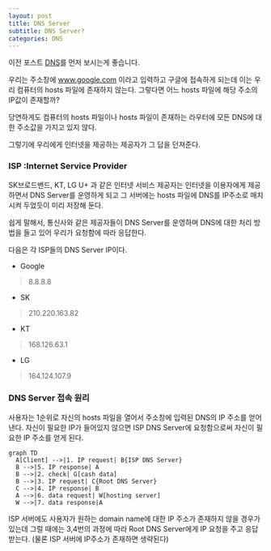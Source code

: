 ```yaml
---
layout: post
title: DNS Server
subtitle: DNS Server?
categories: DNS
---
```


이전 포스트 <a href="/dns/2023/10/28/DNS-def.html">DNS</a>를 먼저 보시는게 좋습니다.


우리는 주소창에 www.google.com 이라고 입력하고 구글에 접속하게 되는데 이는 우리 컴퓨터의 hosts 파일에 존재하지 않는다. 그렇다면 어느 hosts 파일에 해당 주소의 IP값이 존재할까?

당연하게도 컴퓨터의 hosts 파일이나 hosts 파일이 존재하는 라우터에 모든 DNS에 대한 주소값을 가지고 있지 않다.

그렇기에 우리에게 인터넷을 제공하는 제공자가 그 답을 던져준다.

### ISP :Internet Service Provider ###
SK브로드밴드, KT, LG U+ 과 같은 인터넷 서비스 제공자는 인터넷을 이용자에게 제공하면서 DNS Server를 운영하게 되고 그 서버에는 hosts 파일에 DNS를 IP주소로 매치시켜 두었듯이 미리 저장해 둔다.

쉽게 말해서, 통신사와 같은 제공자들이 DNS Server를 운영하며 DNS에 대한 처리 방법을 들고 있어 우리가 요청함에 따라 응답한다.

다음은 각 ISP들의 DNS Server IP이다.
* Google
>8.8.8.8
* SK
>210.220.163.82
* KT
>168.126.63.1
* LG
>164.124.107.9

### DNS Server 접속 원리 ###

사용자는 1순위로 자신의 hosts 파일을 열어서 주소창에 입력된 DNS의 IP 주소를 얻어낸다. 자신이 필요한 IP가 들어있지 않으면 ISP DNS Server에 요청함으로써 자신이 필요한 IP 주소를 얻게 된다.
```mermaid!
graph TD
  A[Client] -->|1. IP request| B{ISP DNS Server}
  B -->|5. IP response| A
  B -->|2. check| G[cash data]
  B -->|3. IP request| C{Root DNS Server}
  C -->|4. IP response| B
  A -->|6. data request| W[hosting server]
  W -->|7. data response|A
```

ISP 서버에도 사용자가 원하는 domain name에 대한 IP 주소가 존재하지 않을 경우가 있는데 그럴 때에는 3,4번의 과정에 따라 Root DNS Server에게 IP 요청을 주고 응답받는다. (물론 ISP 서버에 IP주소가 존재하면 생략된다)